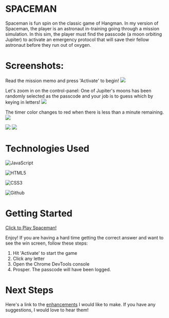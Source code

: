
# SPACEMAN

Spaceman is fun spin on the classic game of Hangman. In my version of Spaceman,
the player is an astronaut in-training going through a mission simulation. In
this sim, the player must find the passcode (a moon orbiting Jupiter) to
activate an emergency protocol that will save their fellow astronaut before they
run out of oxygen.

# Screenshots:

Read the mission memo and press 'Activate' to begin!
<img src="https://i.imgur.com/DUmmlpy.png">

Let's zoom in on the control-panel: One of Jupiter's moons has been randomly 
selected as the passcode and your job is to guess which by keying in letters! 
<img src="https://i.imgur.com/eiVM7Jk.png">

The timer color changes to red when there is less than a minute remaining.
<img src="https://i.imgur.com/0H0rabE.png">

<img src="https://i.imgur.com/WECauqO.png">

<img src="https://i.imgur.com/ecoW2v7.png">


# Technologies Used

![JavaScript](https://img.shields.io/badge/-JavaScript-05122A?style=flat&logo=javascript)

![HTML5](https://img.shields.io/badge/-HTML5-05122A?style=flat&logo=html5)

![CSS3](https://img.shields.io/badge/-CSS-05122A?style=flat&logo=css3)

![Github](https://img.shields.io/badge/-GitHub-05122A?style=flat&logo=github)


# Getting Started

[Click to Play Spaceman!](https://cormacpujals.github.io/spaceman/)

Enjoy! If you are having a hard time getting the correct answer and want to see 
the win screen, follow these steps: 
1. Hit 'Activate' to start the game
2. Click any letter
3. Open the Chrome DevTools console
4. Prosper. The passcode will have been logged.


# Next Steps

Here's a link to the [enhancements](https://github.com/cormacpujals/spaceman/issues) 
I would like to make. If you have any suggestions, I would love to hear them!



